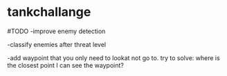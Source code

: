 # tankchallange

#TODO
-improve enemy detection

-classify enemies after threat level

-add waypoint that you only need to lookat not go to. try to solve: where is the closest point I can see the waypoint?
